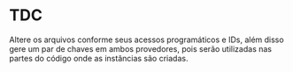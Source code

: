 # TDC

Altere os arquivos conforme seus acessos programáticos e IDs, além disso gere um par de chaves em ambos provedores, pois serão utilizadas nas partes do código onde as instâncias são criadas.

